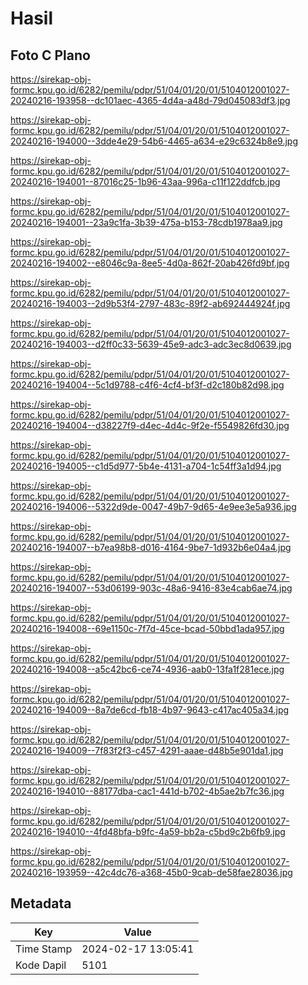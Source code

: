 # Hasil

## Foto C Plano

https://sirekap-obj-formc.kpu.go.id/6282/pemilu/pdpr/51/04/01/20/01/5104012001027-20240216-193958--dc101aec-4365-4d4a-a48d-79d045083df3.jpg

https://sirekap-obj-formc.kpu.go.id/6282/pemilu/pdpr/51/04/01/20/01/5104012001027-20240216-194000--3dde4e29-54b6-4465-a634-e29c6324b8e9.jpg

https://sirekap-obj-formc.kpu.go.id/6282/pemilu/pdpr/51/04/01/20/01/5104012001027-20240216-194001--87016c25-1b96-43aa-996a-c11f122ddfcb.jpg

https://sirekap-obj-formc.kpu.go.id/6282/pemilu/pdpr/51/04/01/20/01/5104012001027-20240216-194001--23a9c1fa-3b39-475a-b153-78cdb1978aa9.jpg

https://sirekap-obj-formc.kpu.go.id/6282/pemilu/pdpr/51/04/01/20/01/5104012001027-20240216-194002--e8046c9a-8ee5-4d0a-862f-20ab426fd9bf.jpg

https://sirekap-obj-formc.kpu.go.id/6282/pemilu/pdpr/51/04/01/20/01/5104012001027-20240216-194003--2d9b53f4-2797-483c-89f2-ab692444924f.jpg

https://sirekap-obj-formc.kpu.go.id/6282/pemilu/pdpr/51/04/01/20/01/5104012001027-20240216-194003--d2ff0c33-5639-45e9-adc3-adc3ec8d0639.jpg

https://sirekap-obj-formc.kpu.go.id/6282/pemilu/pdpr/51/04/01/20/01/5104012001027-20240216-194004--5c1d9788-c4f6-4cf4-bf3f-d2c180b82d98.jpg

https://sirekap-obj-formc.kpu.go.id/6282/pemilu/pdpr/51/04/01/20/01/5104012001027-20240216-194004--d38227f9-d4ec-4d4c-9f2e-f5549826fd30.jpg

https://sirekap-obj-formc.kpu.go.id/6282/pemilu/pdpr/51/04/01/20/01/5104012001027-20240216-194005--c1d5d977-5b4e-4131-a704-1c54ff3a1d94.jpg

https://sirekap-obj-formc.kpu.go.id/6282/pemilu/pdpr/51/04/01/20/01/5104012001027-20240216-194006--5322d9de-0047-49b7-9d65-4e9ee3e5a936.jpg

https://sirekap-obj-formc.kpu.go.id/6282/pemilu/pdpr/51/04/01/20/01/5104012001027-20240216-194007--b7ea98b8-d016-4164-9be7-1d932b6e04a4.jpg

https://sirekap-obj-formc.kpu.go.id/6282/pemilu/pdpr/51/04/01/20/01/5104012001027-20240216-194007--53d06199-903c-48a6-9416-83e4cab6ae74.jpg

https://sirekap-obj-formc.kpu.go.id/6282/pemilu/pdpr/51/04/01/20/01/5104012001027-20240216-194008--69e1150c-7f7d-45ce-bcad-50bbd1ada957.jpg

https://sirekap-obj-formc.kpu.go.id/6282/pemilu/pdpr/51/04/01/20/01/5104012001027-20240216-194008--a5c42bc6-ce74-4936-aab0-13fa1f281ece.jpg

https://sirekap-obj-formc.kpu.go.id/6282/pemilu/pdpr/51/04/01/20/01/5104012001027-20240216-194009--8a7de6cd-fb18-4b97-9643-c417ac405a34.jpg

https://sirekap-obj-formc.kpu.go.id/6282/pemilu/pdpr/51/04/01/20/01/5104012001027-20240216-194009--7f83f2f3-c457-4291-aaae-d48b5e901da1.jpg

https://sirekap-obj-formc.kpu.go.id/6282/pemilu/pdpr/51/04/01/20/01/5104012001027-20240216-194010--88177dba-cac1-441d-b702-4b5ae2b7fc36.jpg

https://sirekap-obj-formc.kpu.go.id/6282/pemilu/pdpr/51/04/01/20/01/5104012001027-20240216-194010--4fd48bfa-b9fc-4a59-bb2a-c5bd9c2b6fb9.jpg

https://sirekap-obj-formc.kpu.go.id/6282/pemilu/pdpr/51/04/01/20/01/5104012001027-20240216-193959--42c4dc76-a368-45b0-9cab-de58fae28036.jpg


## Metadata

| Key        | Value               |
| ---------- | ------------------- |
| Time Stamp | 2024-02-17 13:05:41 |
| Kode Dapil | 5101                |



